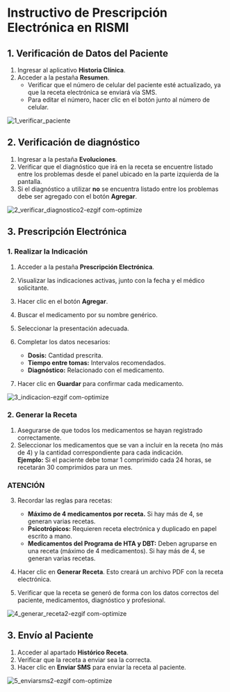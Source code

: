 # **Instructivo de Prescripción Electrónica en RISMI**

## **1. Verificación de Datos del Paciente**
1. Ingresar al aplicativo **Historia Clínica**.
2. Acceder a la pestaña **Resumen**.
   - Verificar que el número de celular del paciente esté actualizado, ya que la receta electrónica se enviará vía SMS.
   - Para editar el número, hacer clic en el botón junto al número de celular.

![1_verificar_paciente](https://github.com/user-attachments/assets/54ffffb5-f366-43cc-a1dd-451b1a051242)

## **2. Verificación de diagnóstico**
1. Ingresar a la pestaña **Evoluciones**.
2. Verificar que el diagnóstico que irá en la receta se encuentre listado entre los problemas desde el panel ubicado en la parte izquierda de la pantalla.
3. Si el diagnóstico a utilizar **no** se encuentra listado entre los problemas debe ser agregado con el botón **Agregar**.

![2_verificar_diagnostico2-ezgif com-optimize](https://github.com/user-attachments/assets/38e8c919-bc40-45cb-a405-362e9cddc39c)

## **3. Prescripción Electrónica**
### **1. Realizar la Indicación**
1. Acceder a la pestaña **Prescripción Electrónica**.
2. Visualizar las indicaciones activas, junto con la fecha y el médico solicitante.
3. Hacer clic en el botón **Agregar**.
4. Buscar el medicamento por su nombre genérico.
5. Seleccionar la presentación adecuada.
6. Completar los datos necesarios:
   - **Dosis:** Cantidad prescrita.
   - **Tiempo entre tomas:** Intervalos recomendados.
   - **Diagnóstico:** Relacionado con el medicamento.

7. Hacer clic en **Guardar** para confirmar cada medicamento.

![3_indicacion-ezgif com-optimize](https://github.com/user-attachments/assets/bf841209-a88c-4883-bcce-4da249fd0741)

### **2. Generar la Receta**
1. Asegurarse de que todos los medicamentos se hayan registrado correctamente.
2. Seleccionar los medicamentos que se van a incluir en la receta (no más de 4) y la cantidad correspondiente para cada indicación.  
   **Ejemplo:** Si el paciente debe tomar 1 comprimido cada 24 horas, se recetarán 30 comprimidos para un mes.

### **ATENCIÓN**
3. Recordar las reglas para recetas:
   - **Máximo de 4 medicamentos por receta.** Si hay más de 4, se generan varias recetas.
   - **Psicotrópicos:** Requieren receta electrónica y duplicado en papel escrito a mano.
   - **Medicamentos del Programa de HTA y DBT:** Deben agruparse en una receta (máximo de 4 medicamentos). Si hay más de 4, se generan varias recetas.

4. Hacer clic en **Generar Receta**. Esto creará un archivo PDF con la receta electrónica.
5. Verificar que la receta se generó de forma con los datos correctos del paciente, medicamentos, diagnóstico y profesional.

![4_generar_receta2-ezgif com-optimize](https://github.com/user-attachments/assets/6ec9bf8d-4a8a-438d-b1b9-ea5507f79c1a)

## **3. Envío al Paciente**
1. Acceder al apartado **Histórico Receta**.
2. Verificar que la receta a enviar sea la correcta.
3. Hacer clic en **Enviar SMS** para enviar la receta al paciente.

![5_enviarsms2-ezgif com-optimize](https://github.com/user-attachments/assets/74953541-0887-4110-a13e-51c7f0025f22)



